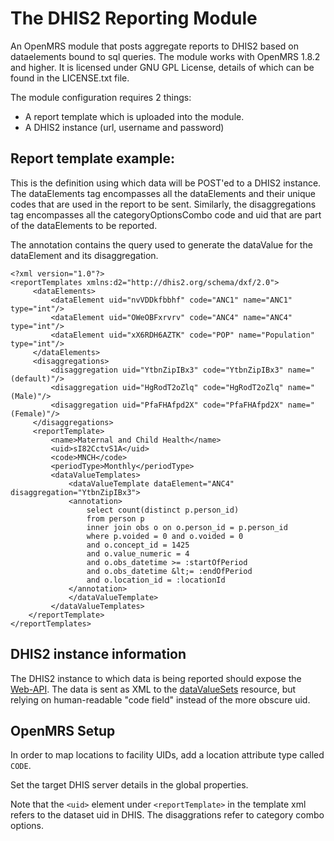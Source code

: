 ﻿The DHIS2 Reporting Module
=========
An OpenMRS module that posts aggregate reports to DHIS2 based on dataelements bound to sql queries. The module works with OpenMRS 1.8.2 and higher. It is licensed under GNU GPL License, details of which can be found in the LICENSE.txt file.

The module configuration requires 2 things:

  - A report template which is uploaded into the module.
  - A DHIS2 instance (url, username and password)

Report template example:
-
This is the definition using which data will be POST'ed to a DHIS2 instance. The dataElements tag encompasses all the dataElements and their unique codes that are used in the report to be sent. Similarly, the disaggregations tag encompasses all the categoryOptionsCombo code and uid that are part of the dataElements to be reported.

The annotation contains the query used to generate the dataValue for the dataElement and its disaggregation.

    <?xml version="1.0"?>
    <reportTemplates xmlns:d2="http://dhis2.org/schema/dxf/2.0">
         <dataElements>
             <dataElement uid="nvVDDkfbbhf" code="ANC1" name="ANC1" type="int"/>
             <dataElement uid="OWeOBFxrvrv" code="ANC4" name="ANC4" type="int"/>
             <dataElement uid="xX6RDH6AZTK" code="POP" name="Population" type="int"/>
         </dataElements>
         <disaggregations>
             <disaggregation uid="YtbnZipIBx3" code="YtbnZipIBx3" name="(default)"/>
             <disaggregation uid="HgRodT2oZlq" code="HgRodT2oZlq" name="(Male)"/>
             <disaggregation uid="PfaFHAfpd2X" code="PfaFHAfpd2X" name="(Female)"/>
         </disaggregations>
         <reportTemplate>
             <name>Maternal and Child Health</name>
             <uid>sI82CctvS1A</uid>
             <code>MNCH</code>
             <periodType>Monthly</periodType>
             <dataValueTemplates>
                 <dataValueTemplate dataElement="ANC4" disaggregation="YtbnZipIBx3">
                 <annotation>
                     select count(distinct p.person_id)
                     from person p
                     inner join obs o on o.person_id = p.person_id
                     where p.voided = 0 and o.voided = 0
                     and o.concept_id = 1425 
                     and o.value_numeric = 4
                     and o.obs_datetime >= :startOfPeriod
                     and o.obs_datetime &lt;= :endOfPeriod
                     and o.location_id = :locationId
                 </annotation>
                 </dataValueTemplate>
             </dataValueTemplates>
        </reportTemplate>
    </reportTemplates>
    
DHIS2 instance information
-

The DHIS2 instance to which data is being reported should expose the [Web-API](http://dhis2.org/doc/snapshot/en/user/html/ch23.html). The data is sent as XML to the [dataValueSets](http://dhis2.org/doc/snapshot/en/user/html/ch23s05.html) resource, but relying on human-readable "code field" instead of the more obscure uid.

OpenMRS Setup
-
In order to map locations to facility UIDs, add a location attribute type called `CODE`.

Set the target DHIS server details in the global properties.

Note that the `<uid>` element under `<reportTemplate>` in the template xml refers to the dataset uid in DHIS. The disaggrations refer to category combo options.
